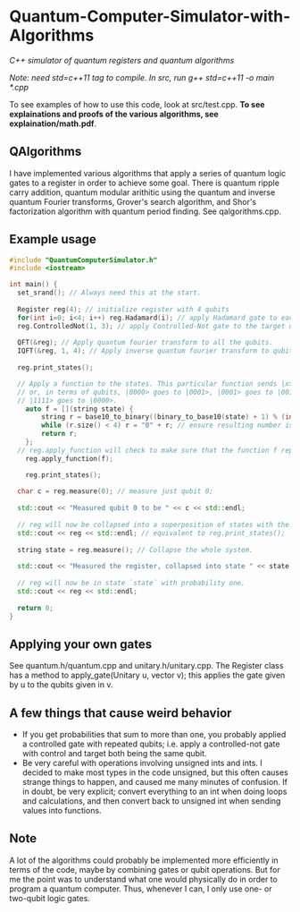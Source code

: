# Quantum-Computer-Simulator-with-Algorithms
*C++ simulator of quantum registers and quantum algorithms*

*Note: need std=c++11 tag to compile. In src, run g++ std=c++11 -o main \*.cpp*

To see examples of how to use this code, look at src/test.cpp. **To see explainations and proofs of the various algorithms, see explaination/math.pdf**.

## QAlgorithms

I have implemented various algorithms that apply a series of quantum logic gates to a register in order to achieve some goal. There is quantum ripple carry addition, quantum modular arithitic using the quantum and inverse quantum Fourier transforms, Grover's search algorithm, and Shor's factorization algorithm with quantum period finding. See qalgorithms.cpp.

## Example usage

```C++
#include "QuantumComputerSimulator.h"
#include <iostream>

int main() {
  set_srand(); // Always need this at the start.
  
  Register reg(4); // initialize register with 4 qubits
  for(int i=0; i<4; i++) reg.Hadamard(i); // apply Hadamard gate to each qubit
  reg.ControlledNot(1, 3); // apply Controlled-Not gate to the target qubit 3 with control qubit 1
  
  QFT(&reg); // Apply quantum fourier transform to all the qubits.
  IQFT(&reg, 1, 4); // Apply inverse quantum fourier transform to qubits 1 through 3 (4 is non inclusive)
  
  reg.print_states();

  // Apply a function to the states. This particular function sends |x> to |x+1 mod 16>
  // or, in terms of qubits, |0000> goes to |0001>, |0001> goes to |0010>, ...
  // |1111> goes to |0000>.
	auto f = [](string state) {
		string r = base10_to_binary((binary_to_base10(state) + 1) % (int)pow(2, 4));
		while (r.size() < 4) r = "0" + r; // ensure resulting number is represented with 4 qubits
		return r;
	};
  // reg.apply_function will check to make sure that the function f represents a unitary transformation.
	reg.apply_function(f);

	reg.print_states();
  
  char c = reg.measure(0); // measure just qubit 0;
  
  std::cout << "Measured qubit 0 to be " << c << std::endl;
  
  // reg will now be collapsed into a superposition of states with the zeroth qubit being equal to c.
  std::cout << reg << std::endl; // equivalent to reg.print_states();
  
  string state = reg.measure(); // Collapse the whole system.
  
  std::cout << "Measured the register, collapsed into state " << state << std::endl;
  
  // reg will now be in state `state` with probability one.
  std::cout << reg << std::endl;
  
  return 0;
}
```

## Applying your own gates

See quantum.h/quantum.cpp and unitary.h/unitary.cpp. The Register class has a method to apply_gate(Unitary u, vector<int> v); this applies the gate given by u to the qubits given in v.
  
## A few things that cause weird behavior

* If you get probabilities that sum to more than one, you probably applied a controlled gate with repeated qubits; i.e. apply a controlled-not gate with control and target both being the same qubit.
* Be very careful with operations involving unsigned ints and ints. I decided to make most types in the code unsigned, but this often causes strange things to happen, and caused me many minutes of confusion. If in doubt, be very explicit; convert everything to an int when doing loops and calculations, and then convert back to unsigned int when sending values into functions.

## Note

A lot of the algorithms could probably be implemented more efficiently in terms of the code, maybe by combining gates or qubit operations. But for me the point was to understand what one would physically do in order to program a quantum computer. Thus, whenever I can, I only use one- or two-qubit logic gates.
